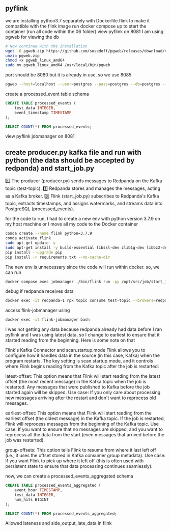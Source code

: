 ## pyflink
we are installing python3.7 separately with Dockerfile.flink to make it compatible with the flink image
run docker compose up to start the container (run all code within the 06 folder)
view pyflink on 8081
I am using pgweb for viewing the db
```bash
# Now continue with the installation
wget -O pgweb.zip https://github.com/sosedoff/pgweb/releases/download/v0.16.2/pgweb_linux_amd64.zip
unzip pgweb.zip
chmod +x pgweb_linux_amd64
sudo mv pgweb_linux_amd64 /usr/local/bin/pgweb
```
port should be 8080 but it is already in use, so we use 8085
```bash
pgweb --host=localhost --user=postgres --pass=postgres --db=postgres --bind=0.0.0.0 --listen=8085
```
create a processed_event table schema 

```sql
CREATE TABLE processed_events (
    test_data INTEGER,
    event_timestamp TIMESTAMP
);

SELECT COUNT(*) FROM processed_events;
```


view pyflink jobmanager on 8081
## create producer.py kafka file and run with python (the data should be accepted by redpanda) and start_job.py
1️⃣ The producer (producer.py) sends messages to Redpanda on the Kafka topic (test-topic).
2️⃣ Redpanda stores and manages the messages, acting as a Kafka broker.
3️⃣ Flink (start_job.py) subscribes to Redpanda's Kafka topic, extracts timestamps, and assigns watermarks, and streams data into PostgreSQL (processed_events).

for the code to run, I had to create a new env with python version 3.7.9 on my host machine or I move all my code to the Docker container
```bash
conda create --name flink python=3.7.9
conda activate flink
sudo apt-get update -y
sudo apt-get install -y build-essential libssl-dev zlib1g-dev libbz2-dev libffi-dev liblzma-dev wget
pip install --upgrade pip
pip install -r requirements.txt --no-cache-dir
```

The new env is unnecessary since the code will run within docker. 
so, we can run 
```bash
docker compose exec jobmanager ./bin/flink run -py /opt/src/job/start_job3.py --pyFiles /opt/src -d
```


debug if redpanda receives data
```bash
docker exec -it redpanda-1 rpk topic consume test-topic --brokers=redpanda-1:29092
```

access flink-jobmanager using
```bash
docker exec -it flink-jobmanager bash
```

I was not getting any data because redpanda already had data before I ran pyflink and I was using latest data, so I change to earliest to ensure 
that it started reading from the beginning. Here is some note on that

Flink's Kafka Connector and scan.startup.mode
Flink allows you to configure how it handles data in the source (in this case, Kafka) when the program restarts. The key setting is scan.startup.mode, and it controls where Flink begins reading from the Kafka topic after the job is restarted:

latest-offset:
This option means that Flink will start reading from the latest offset (the most recent message) in the Kafka topic when the job is restarted. Any messages that were published to Kafka before the job started again will be skipped.
Use case: If you only care about processing new messages arriving after the restart and don't want to reprocess old messages.

earliest-offset:
This option means that Flink will start reading from the earliest offset (the oldest message) in the Kafka topic. If the job is restarted, Flink will reprocess messages from the beginning of the Kafka topic.
Use case: If you want to ensure that no messages are skipped, and you want to reprocess all the data from the start (even messages that arrived before the job was restarted).

group-offsets:
This option tells Flink to resume from where it last left off (i.e., it uses the offset stored in Kafka consumer group metadata).
Use case: If you want Flink to pick up where it left off (this is often used with persistent state to ensure that data processing continues seamlessly).


now, we can create a processed_events_aggregated schema
```sql
CREATE TABLE processed_events_aggregated (
    event_hour TIMESTAMP,
    test_data INTEGER,
    num_hits BIGINT
);

SELECT COUNT(*) FROM processed_events_aggregated;
```

Allowed lateness and side_output_late_data in flink